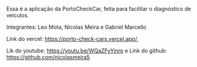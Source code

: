 Essa é a aplicação da PortoCheckCar, feita para facilitar o diagnóstico de veiculos.

Integrantes: 
Leo Mota, 
Nicolas Meira e 
Gabriel Marcello 

Link do vercel: https://porto-check-cars.vercel.app/, 

Lik do youtube: https://youtu.be/WQaZFyYinro e 
Link do github: https://github.com/nicolasmeira5

